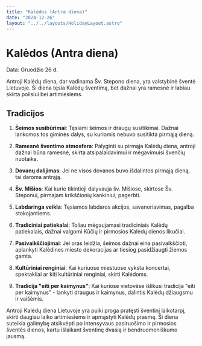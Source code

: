 ```yaml
---
title: "Kalėdos (Antra diena)"
date: "2024-12-26"
layout: "../../layouts/HolidayLayout.astro"
---
```


# Kalėdos (Antra diena)

Data: Gruodžio 26 d.

Antroji Kalėdų diena, dar vadinama Šv. Stepono diena, yra valstybinė šventė Lietuvoje. Ši diena tęsia Kalėdų šventimą, bet dažnai yra ramesnė ir labiau skirta poilsiui bei artimiesiems.

## Tradicijos

1. **Šeimos susibūrimai**: Tęsiami šeimos ir draugų susitikimai. Dažnai lankomos tos giminės dalys, su kuriomis nebuvo susitikta pirmąją dieną.

2. **Ramesnė šventimo atmosfera**: Palyginti su pirmąja Kalėdų diena, antroji dažnai būna ramesnė, skirta atsipalaidavimui ir mėgavimuisi švenčių nuotaika.

3. **Dovanų dalijimas**: Jei ne visos dovanos buvo išdalintos pirmąją dieną, tai daroma antrąją.

4. **Šv. Mišios**: Kai kurie tikintieji dalyvauja šv. Mišiose, skirtose Šv. Steponui, pirmajam krikščionių kankiniui, pagerbti.

5. **Labdaringa veikla**: Tęsiamos labdaros akcijos, savanoriavimas, pagalba stokojantiems.

6. **Tradiciniai patiekalai**: Toliau mėgaujamasi tradiciniais Kalėdų patiekalais, dažnai valgomi Kūčių ir pirmosios Kalėdų dienos likučiai.

7. **Pasivaikščiojimai**: Jei oras leidžia, šeimos dažnai eina pasivaikščioti, aplankyti Kalėdines miesto dekoracijas ar tiesiog pasidžiaugti žiemos gamta.

8. **Kultūriniai renginiai**: Kai kuriuose miestuose vyksta koncertai, spektakliai ar kiti kultūriniai renginiai, skirti Kalėdoms.

9. **Tradicija "eiti per kaimynus"**: Kai kuriose vietovėse išlikusi tradicija "eiti per kaimynus" - lankyti draugus ir kaimynus, dalintis Kalėdų džiaugsmu ir vaišėmis.

Antroji Kalėdų diena Lietuvoje yra puiki proga pratęsti šventinį laikotarpį, skirti daugiau laiko artimiesiems ir apmąstyti Kalėdų prasmę. Ši diena suteikia galimybę atsikvėpti po intensyvaus pasiruošimo ir pirmosios šventės dienos, kartu išlaikant šventinę dvasią ir bendruomeniškumo jausmą.